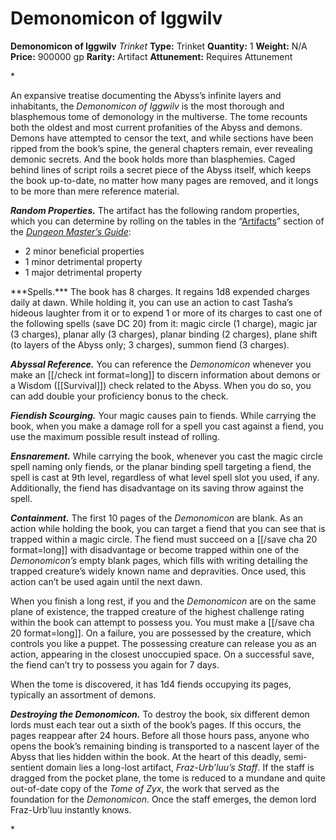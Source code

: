 # Demonomicon of Iggwilv

**Demonomicon of Iggwilv**
_Trinket_
**Type:** Trinket
**Quantity:** 1
**Weight:** N/A
**Price:** 900000 gp
**Rarity:** Artifact
**Attunement:** Requires Attunement

*<p>An expansive treatise documenting the Abyss’s infinite layers and inhabitants, the *Demonomicon of Iggwilv* is the most thorough and blasphemous tome of demonology in the multiverse. The tome recounts both the oldest and most current profanities of the Abyss and demons. Demons have attempted to censor the text, and while sections have been ripped from the book’s spine, the general chapters remain, ever revealing demonic secrets. And the book holds more than blasphemies. Caged behind lines of script roils a secret piece of the Abyss itself, which keeps the book up-to-date, no matter how many pages are removed, and it longs to be more than mere reference material.

***Random Properties.*** The artifact has the following random properties, which you can determine by rolling on the tables in the “<a href="https://www.dndbeyond.com/sources/dmg/sentient-magic-items-artifacts#Artifacts">Artifacts</a>” section of the *<a class="sourcebook" href="https://www.dndbeyond.com/sources/dmg">Dungeon Master’s Guide</a>*:</p>
* 2 minor beneficial properties
* 1 minor detrimental property
* 1 major detrimental property

<p>***Spells.*** The book has 8 charges. It regains 1d8 expended charges daily at dawn. While holding it, you can use an action to cast Tasha’s hideous laughter from it or to expend 1 or more of its charges to cast one of the following spells (save DC 20) from it: magic circle (1 charge), magic jar (3 charges), planar ally (3 charges), planar binding (2 charges), plane shift (to layers of the Abyss only; 3 charges), summon fiend (3 charges).

***Abyssal Reference.*** You can reference the *Demonomicon* whenever you make an [[/check int format=long]] to discern information about demons or a Wisdom ([[Survival]]) check related to the Abyss. When you do so, you can add double your proficiency bonus to the check.

***Fiendish Scourging.*** Your magic causes pain to fiends. While carrying the book, when you make a damage roll for a spell you cast against a fiend, you use the maximum possible result instead of rolling.

***Ensnarement.*** While carrying the book, whenever you cast the magic circle spell naming only fiends, or the planar binding spell targeting a fiend, the spell is cast at 9th level, regardless of what level spell slot you used, if any. Additionally, the fiend has disadvantage on its saving throw against the spell.

***Containment.*** The first 10 pages of the *Demonomicon* are blank. As an action while holding the book, you can target a fiend that you can see that is trapped within a magic circle. The fiend must succeed on a [[/save cha 20 format=long]] with disadvantage or become trapped within one of the *Demonomicon’s* empty blank pages, which fills with writing detailing the trapped creature’s widely known name and depravities. Once used, this action can’t be used again until the next dawn.

When you finish a long rest, if you and the *Demonomicon* are on the same plane of existence, the trapped creature of the highest challenge rating within the book can attempt to possess you. You must make a [[/save cha 20 format=long]]. On a failure, you are possessed by the creature, which controls you like a puppet. The possessing creature can release you as an action, appearing in the closest unoccupied space. On a successful save, the fiend can’t try to possess you again for 7 days.

When the tome is discovered, it has 1d4 fiends occupying its pages, typically an assortment of demons.

***Destroying the Demonomicon.*** To destroy the book, six different demon lords must each tear out a sixth of the book’s pages. If this occurs, the pages reappear after 24 hours. Before all those hours pass, anyone who opens the book’s remaining binding is transported to a nascent layer of the Abyss that lies hidden within the book. At the heart of this deadly, semi-sentient domain lies a long-lost artifact, *Fraz-Urb’luu’s Staff*. If the staff is dragged from the pocket plane, the tome is reduced to a mundane and quite out-of-date copy of the *Tome of Zyx*, the work that served as the foundation for the *Demonomicon*. Once the staff emerges, the demon lord Fraz-Urb’luu instantly knows.</p>*